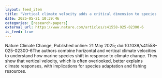 ```yaml
---
layout: feed_item
title: "Vertical climate velocity adds a critical dimension to species shifts"
date: 2025-05-21 10:39:46
categories: [research-papers]
external_url: https://www.nature.com/articles/s41558-025-02300-6
is_feed: true
---
```


Nature Climate Change, Published online: 21 May 2025; doi:10.1038/s41558-025-02300-6The authors combine horizontal and vertical climate velocities to understand how marine species shift in response to climate change. They show that vertical velocity, which is often overlooked, better explains climate responses, with implications for species adaptation and fishing resources.
